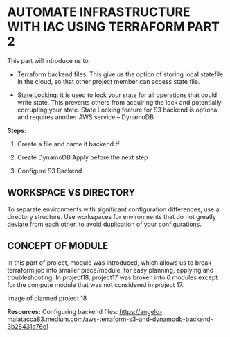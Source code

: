 # AUTOMATE INFRASTRUCTURE WITH IAC USING TERRAFORM PART 2

This part will introduce us to:

* Terraform backend files: This give us the option of storing local statefile in the cloud, so that other project member can access state file.

* State Locking: it is used to lock your state for all operations that could write state. This prevents others from acquiring the lock and potentially corrupting your state. State Locking feature for S3 backend is optional and requires another AWS service – DynamoDB.

**Steps:**

1. Create a file and name it backend.tf

2. Create DynamoDB
 Apply before the next step
3. Configure S3 Backend

## WORKSPACE VS DIRECTORY

To separate environments with significant configuration differences, use a directory structure. Use workspaces for environments that do not greatly deviate from each other, to avoid duplication of your configurations.

## CONCEPT OF MODULE

In this part of project, module was introduced, which allows us to break terraform job into smaller piece/module, for easy planning, applying and troubleshooting.
In project18, project17 was broken into 6 modules except for the compute module that was not considered in project 17.

Image of planned project 18



**Resources:**
Configuring backend files: https://angelo-malatacca83.medium.com/aws-terraform-s3-and-dynamodb-backend-3b28431a76c1